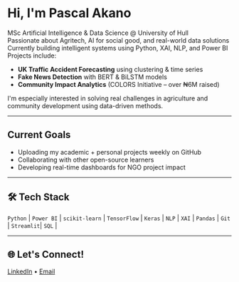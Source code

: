 # Hi, I'm Pascal Akano

 MSc Artificial Intelligence & Data Science @ University of Hull  
 Passionate about Agritech, AI for social good, and real-world data solutions  
 Currently building intelligent systems using Python, XAI, NLP, and Power BI  
 Projects include: 
-  **UK Traffic Accident Forecasting** using clustering & time series  
-  **Fake News Detection** with BERT & BiLSTM models  
-  **Community Impact Analytics** (COLORS Initiative – over ₦6M raised)

 I'm especially interested in solving real challenges in agriculture and community development using data-driven methods.

---

##  Current Goals
- Uploading my academic + personal projects weekly on GitHub  
- Collaborating with other open-source learners  
- Developing real-time dashboards for NGO project impact

---

## 🛠️ Tech Stack
`Python` | `Power BI` | `scikit-learn` | `TensorFlow` | `Keras` | `NLP` | `XAI` | `Pandas` | `Git` | `Streamlit`| `SQL` |


---

## 🌐 Let's Connect!
[LinkedIn](https://www.linkedin.com/in/Pascal-Akano) • [Email](mailto:ugonnapascal.a@gmail.com)

<!---
Akanopascal/Akanopascal is a ✨ special ✨ repository because its `README.md` (this file) appears on your GitHub profile.
You can click the Preview link to take a look at your changes.
--->
